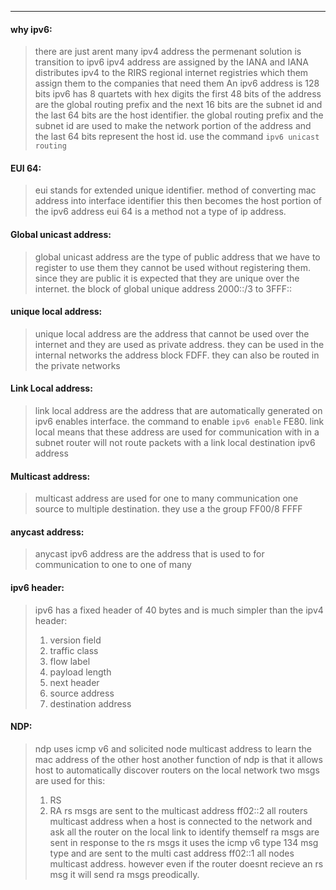 ---

#### why ipv6:
>there are just arent many ipv4 address the permenant solution is transition to ipv6
>ipv4 address are assigned by the IANA and IANA distributes ipv4 to the RIRS regional internet registries which them assign them to the companies that need them
>An ipv6 address is 128 bits 
>ipv6 has 8 quartets with hex digits the first 48 bits of the address are the global routing prefix and the next 16 bits are the subnet id and the last 64 bits are the host identifier. the global routing prefix and the subnet id are used to make the network portion of the address and the last 64 bits represent the host id.
>use the command `ipv6 unicast routing`

#### EUI 64:
>eui stands for extended unique identifier. method of converting mac address into interface identifier
>this then becomes the host portion of the ipv6 address
>eui 64 is a method not a type of ip address.

#### Global unicast address:
>global unicast address are the type of public address that we have to register to use them they cannot be used without registering them. since they are public it is expected that they are unique over the internet.
>the block of global unique address 2000::/3 to 3FFF::

#### unique local address:
>unique local address are the address that cannot be used over the internet and they are used as private address. they can be used in the internal networks the address block FDFF. they can also be routed in the private networks 

#### Link Local address:
>link local address are the address that are automatically generated on ipv6 enables interface. the command to enable `ipv6 enable`
>FE80.
>link local means that these address are used for communication with in a subnet router will not route packets with a link local destination ipv6 address 

#### Multicast address:
>multicast address are used for one to many communication one source to multiple destination.
>they use a the group FF00/8 FFFF

#### anycast address:
>anycast ipv6 address are the address that is used to for communication to one to one of many 

#### ipv6 header:
>ipv6 has a fixed header of 40 bytes and is much simpler than the ipv4 header:
>1. version field 
>2. traffic class 
>3. flow label 
>4. payload length 
>5. next header
>6. source address
>7. destination address

#### NDP:
>ndp uses icmp v6 and solicited node multicast address to learn the mac address of the other host
>another function of ndp is that it allows host to automatically discover routers on the local network two msgs are used for this:
>1. RS
>2. RA
>rs msgs are sent to the multicast address ff02::2 all routers multicast address when a host is connected to the network and ask all the router on the local link to identify themself 
>ra msgs are sent in response to the rs msgs it uses the icmp v6 type 134 msg type and are sent to the multi cast address ff02::1 all nodes multicast address. however even if the router doesnt recieve an rs msg it will send ra msgs preodically.